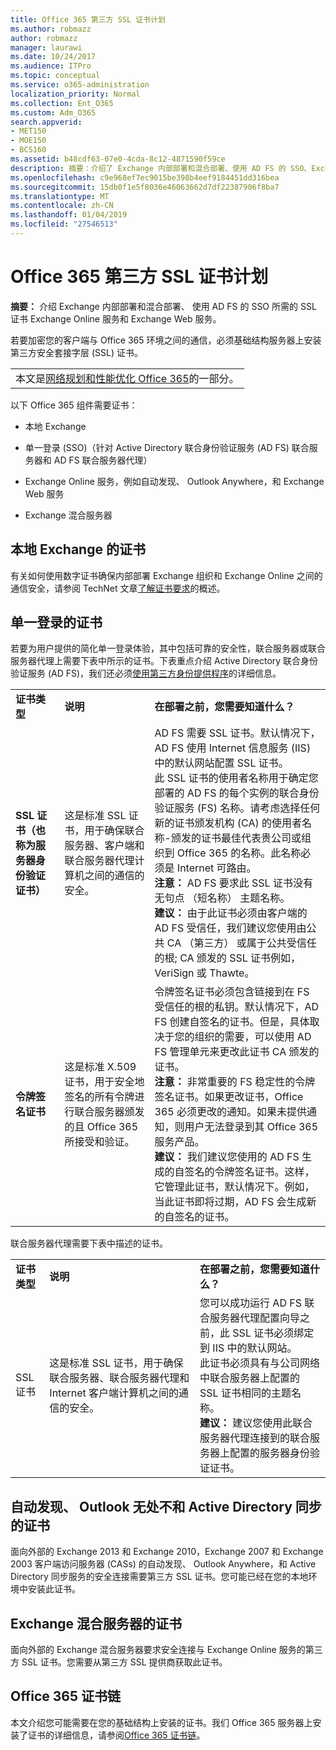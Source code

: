 ```yaml
---
title: Office 365 第三方 SSL 证书计划
ms.author: robmazz
author: robmazz
manager: laurawi
ms.date: 10/24/2017
ms.audience: ITPro
ms.topic: conceptual
ms.service: o365-administration
localization_priority: Normal
ms.collection: Ent_O365
ms.custom: Adm_O365
search.appverid:
- MET150
- MOE150
- BCS160
ms.assetid: b48cdf63-07e0-4cda-8c12-4871590f59ce
description: 摘要：介绍了 Exchange 内部部署和混合部署、使用 AD FS 的 SSO、Exchange Online 服务和 Exchange Web 服务所需的 SSL 证书。
ms.openlocfilehash: c9e968ef7ec9015be398b4eef9184451dd316bea
ms.sourcegitcommit: 15db0f1e5f8036e46063662d7df22387906f8ba7
ms.translationtype: MT
ms.contentlocale: zh-CN
ms.lasthandoff: 01/04/2019
ms.locfileid: "27546513"
---
```

# <a name="plan-for-third-party-ssl-certificates-for-office-365"></a>Office 365 第三方 SSL 证书计划

 **摘要：** 介绍 Exchange 内部部署和混合部署、 使用 AD FS 的 SSO 所需的 SSL 证书 Exchange Online 服务和 Exchange Web 服务。 
  
若要加密您的客户端与 Office 365 环境之间的通信，必须基础结构服务器上安装第三方安全套接字层 (SSL) 证书。

||
|:-----|
| 本文是[网络规划和性能优化 Office 365](https://aka.ms/tune)的一部分。|
   
以下 Office 365 组件需要证书：
  
- 本地 Exchange
    
- 单一登录 (SSO)（针对 Active Directory 联合身份验证服务 (AD FS) 联合服务器和 AD FS 联合服务器代理）
    
- Exchange Online 服务，例如自动发现、 Outlook Anywhere，和 Exchange Web 服务
    
- Exchange 混合服务器
    
## <a name="certificates-for-exchange-on-premises"></a>本地 Exchange 的证书

有关如何使用数字证书确保内部部署 Exchange 组织和 Exchange Online 之间的通信安全，请参阅 TechNet 文章[了解证书要求](https://go.microsoft.com/fwlink/p/?LinkID=243657)的概述。
  
## <a name="certificates-for-single-sign-on"></a>单一登录的证书

若要为用户提供的简化单一登录体验，其中包括可靠的安全性，联合服务器或联合服务器代理上需要下表中所示的证书。下表重点介绍 Active Directory 联合身份验证服务 (AD FS)，我们还必须[使用第三方身份提供程序](https://go.microsoft.com/fwlink/?LinkId=532869)的详细信息。
  
||||
|:-----|:-----|:-----|
|**证书类型** <br/> |**说明** <br/> |**在部署之前，您需要知道什么？** <br/> |
|**SSL 证书（也称为服务器身份验证证书）** <br/> |这是标准 SSL 证书，用于确保联合服务器、客户端和联合服务器代理计算机之间的通信的安全。  <br/> |AD FS 需要 SSL 证书。默认情况下，AD FS 使用 Internet 信息服务 (IIS) 中的默认网站配置 SSL 证书。<br/> 此 SSL 证书的使用者名称用于确定您部署的 AD FS 的每个实例的联合身份验证服务 (FS) 名称。请考虑选择任何新的证书颁发机构 (CA) 的使用者名称-颁发的证书最佳代表贵公司或组织到 Office 365 的名称。此名称必须是 Internet 可路由。<br/>**注意：** AD FS 要求此 SSL 证书没有无句点 （短名称） 主题名称。          <br/> **建议：** 由于此证书必须由客户端的 AD FS 受信任，我们建议您使用由公共 CA （第三方） 或属于公共受信任的根; CA 颁发的 SSL 证书例如，VeriSign 或 Thawte。  <br/> |
|**令牌签名证书** <br/> |这是标准 X.509 证书，用于安全地签名的所有令牌进行联合服务器颁发的且 Office 365 所接受和验证。  <br/> |令牌签名证书必须包含链接到在 FS 受信任的根的私钥。默认情况下，AD FS 创建自签名的证书。但是，具体取决于您的组织的需要，可以使用 AD FS 管理单元来更改此证书 CA 颁发的证书。<br/>**注意：** 非常重要的 FS 稳定性的令牌签名证书。如果更改证书，Office 365 必须更改的通知。如果未提供通知，则用户无法登录到其 Office 365 服务产品。<br/>**建议：** 我们建议您使用的 AD FS 生成的自签名的令牌签名证书。这样，它管理此证书，默认情况下。例如，当此证书即将过期，AD FS 会生成新的自签名的证书。<br/> |
   
联合服务器代理需要下表中描述的证书。
  
||||
|:-----|:-----|:-----|
|**证书类型** <br/> |**说明** <br/> |**在部署之前，您需要知道什么？** <br/> |
|SSL 证书  <br/> |这是标准 SSL 证书，用于确保联合服务器、联合服务器代理和 Internet 客户端计算机之间的通信的安全。  <br/> |您可以成功运行 AD FS 联合服务器代理配置向导之前，此 SSL 证书必须绑定到 IIS 中的默认网站。  <br/> 此证书必须具有与公司网络中联合服务器上配置的 SSL 证书相同的主题名称。  <br/> **建议：** 建议您使用此联合服务器代理连接到的联合服务器上配置的服务器身份验证证书。  <br/> |
   
## <a name="certificates-for-autodiscover-outlook-anywhere-and-active-directory-synchronization"></a>自动发现、 Outlook 无处不和 Active Directory 同步的证书

面向外部的 Exchange 2013 和 Exchange 2010，Exchange 2007 和 Exchange 2003 客户端访问服务器 (CASs) 的自动发现、 Outlook Anywhere，和 Active Directory 同步服务的安全连接需要第三方 SSL 证书。您可能已经在您的本地环境中安装此证书。
  
## <a name="certificate-for-an-exchange-hybrid-server"></a>Exchange 混合服务器的证书

面向外部的 Exchange 混合服务器要求安全连接与 Exchange Online 服务的第三方 SSL 证书。您需要从第三方 SSL 提供商获取此证书。
  
## <a name="office-365-certificate-chains"></a>Office 365 证书链

本文介绍您可能需要在您的基础结构上安装的证书。我们 Office 365 服务器上安装了证书的详细信息，请参阅[Office 365 证书链](https://support.office.com/article/0c03e6b3-e73f-4316-9e2b-bf4091ae96bb)。
  

